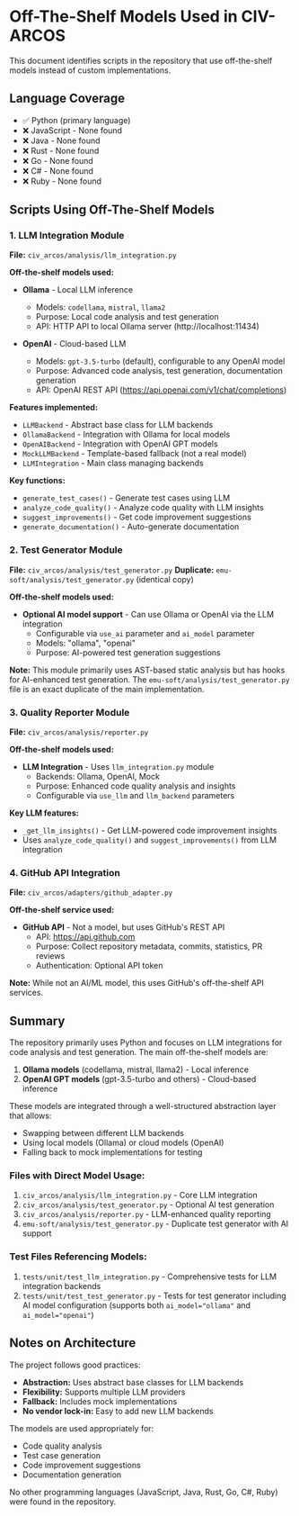 # Off-The-Shelf Models Used in CIV-ARCOS

This document identifies scripts in the repository that use off-the-shelf models instead of custom implementations.

## Language Coverage
- ✅ Python (primary language)
- ❌ JavaScript - None found
- ❌ Java - None found
- ❌ Rust - None found
- ❌ Go - None found
- ❌ C# - None found
- ❌ Ruby - None found

## Scripts Using Off-The-Shelf Models

### 1. LLM Integration Module
**File:** `civ_arcos/analysis/llm_integration.py`

**Off-the-shelf models used:**
- **Ollama** - Local LLM inference
  - Models: `codellama`, `mistral`, `llama2`
  - Purpose: Local code analysis and test generation
  - API: HTTP API to local Ollama server (http://localhost:11434)
  
- **OpenAI** - Cloud-based LLM
  - Models: `gpt-3.5-turbo` (default), configurable to any OpenAI model
  - Purpose: Advanced code analysis, test generation, documentation generation
  - API: OpenAI REST API (https://api.openai.com/v1/chat/completions)

**Features implemented:**
- `LLMBackend` - Abstract base class for LLM backends
- `OllamaBackend` - Integration with Ollama for local models
- `OpenAIBackend` - Integration with OpenAI GPT models
- `MockLLMBackend` - Template-based fallback (not a real model)
- `LLMIntegration` - Main class managing backends

**Key functions:**
- `generate_test_cases()` - Generate test cases using LLM
- `analyze_code_quality()` - Analyze code quality with LLM insights
- `suggest_improvements()` - Get code improvement suggestions
- `generate_documentation()` - Auto-generate documentation

### 2. Test Generator Module
**File:** `civ_arcos/analysis/test_generator.py`
**Duplicate:** `emu-soft/analysis/test_generator.py` (identical copy)

**Off-the-shelf models used:**
- **Optional AI model support** - Can use Ollama or OpenAI via the LLM integration
  - Configurable via `use_ai` parameter and `ai_model` parameter
  - Models: "ollama", "openai"
  - Purpose: AI-powered test generation suggestions

**Note:** This module primarily uses AST-based static analysis but has hooks for AI-enhanced test generation. The `emu-soft/analysis/test_generator.py` file is an exact duplicate of the main implementation.

### 3. Quality Reporter Module
**File:** `civ_arcos/analysis/reporter.py`

**Off-the-shelf models used:**
- **LLM Integration** - Uses `llm_integration.py` module
  - Backends: Ollama, OpenAI, Mock
  - Purpose: Enhanced code quality analysis and insights
  - Configurable via `use_llm` and `llm_backend` parameters

**Key LLM features:**
- `_get_llm_insights()` - Get LLM-powered code improvement insights
- Uses `analyze_code_quality()` and `suggest_improvements()` from LLM integration

### 4. GitHub API Integration
**File:** `civ_arcos/adapters/github_adapter.py`

**Off-the-shelf service used:**
- **GitHub API** - Not a model, but uses GitHub's REST API
  - API: https://api.github.com
  - Purpose: Collect repository metadata, commits, statistics, PR reviews
  - Authentication: Optional API token

**Note:** While not an AI/ML model, this uses GitHub's off-the-shelf API services.

## Summary

The repository primarily uses Python and focuses on LLM integrations for code analysis and test generation. The main off-the-shelf models are:

1. **Ollama models** (codellama, mistral, llama2) - Local inference
2. **OpenAI GPT models** (gpt-3.5-turbo and others) - Cloud-based inference

These models are integrated through a well-structured abstraction layer that allows:
- Swapping between different LLM backends
- Using local models (Ollama) or cloud models (OpenAI)
- Falling back to mock implementations for testing

### Files with Direct Model Usage:
1. `civ_arcos/analysis/llm_integration.py` - Core LLM integration
2. `civ_arcos/analysis/test_generator.py` - Optional AI test generation
3. `civ_arcos/analysis/reporter.py` - LLM-enhanced quality reporting
4. `emu-soft/analysis/test_generator.py` - Duplicate test generator with AI support

### Test Files Referencing Models:
1. `tests/unit/test_llm_integration.py` - Comprehensive tests for LLM integration backends
2. `tests/unit/test_test_generator.py` - Tests for test generator including AI model configuration (supports both `ai_model="ollama"` and `ai_model="openai"`)

## Notes on Architecture

The project follows good practices:
- **Abstraction:** Uses abstract base classes for LLM backends
- **Flexibility:** Supports multiple LLM providers
- **Fallback:** Includes mock implementations
- **No vendor lock-in:** Easy to add new LLM backends

The models are used appropriately for:
- Code quality analysis
- Test case generation
- Code improvement suggestions
- Documentation generation

No other programming languages (JavaScript, Java, Rust, Go, C#, Ruby) were found in the repository.
